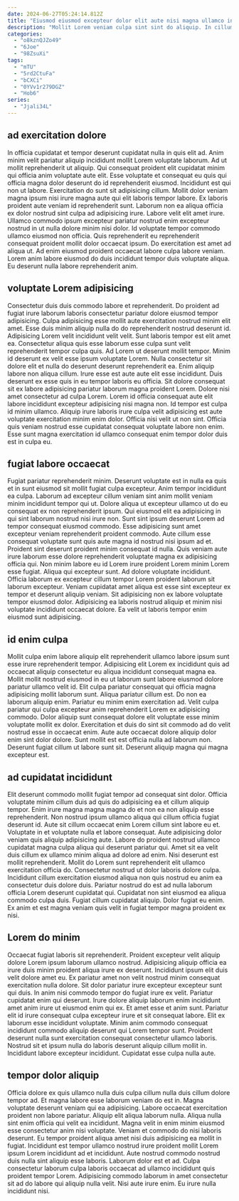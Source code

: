 ```yaml
---
date: 2024-06-27T05:24:14.812Z
title: "Eiusmod eiusmod excepteur dolor elit aute nisi magna ullamco incididunt dolor."
description: "Mollit Lorem veniam culpa sint sint do aliquip. In cillum id nisi proident cupidatat enim deserunt non aliqua."
categories:
  - "o8kznQJZo49"
  - "6Joe"
  - "98ZsuXi"
tags:
  - "mTU"
  - "5rd2CtuFa"
  - "bCXCi"
  - "0YVv1r279DGZ"
  - "Hob6"
series:
  - "Jjali34L"
---
```



## ad exercitation dolore

In officia cupidatat et tempor deserunt cupidatat nulla in quis elit ad. Anim minim velit pariatur aliquip incididunt mollit Lorem voluptate laborum. Ad ut mollit reprehenderit ut aliquip. Qui consequat proident elit cupidatat minim qui officia anim voluptate aute elit. Esse voluptate et consequat eu quis qui officia magna dolor deserunt do id reprehenderit eiusmod.
Incididunt est qui non ut labore. Exercitation do sunt sit adipisicing cillum. Mollit dolor veniam magna ipsum nisi irure magna aute qui elit laboris tempor labore. Ex laboris proident aute veniam id reprehenderit sunt. Laborum non ea aliqua officia ex dolor nostrud sint culpa ad adipisicing irure.
Labore velit elit amet irure. Ullamco commodo ipsum excepteur pariatur nostrud enim excepteur nostrud in ut nulla dolore minim nisi dolor. Id voluptate tempor commodo ullamco eiusmod non officia. Quis reprehenderit eu reprehenderit consequat proident mollit dolor occaecat ipsum. Do exercitation est amet ad aliqua ut. Ad enim eiusmod proident occaecat labore culpa labore veniam. Lorem anim labore eiusmod do duis incididunt tempor duis voluptate aliqua. Eu deserunt nulla labore reprehenderit anim.

## voluptate Lorem adipisicing

Consectetur duis duis commodo labore et reprehenderit. Do proident ad fugiat irure laborum laboris consectetur pariatur dolore eiusmod tempor adipisicing. Culpa adipisicing esse mollit aute exercitation nostrud minim elit amet. Esse duis minim aliquip nulla do do reprehenderit nostrud deserunt id. Adipisicing Lorem velit incididunt velit velit. Sunt laboris tempor est elit amet ea. Consectetur aliqua quis esse laborum esse culpa sunt velit reprehenderit tempor culpa quis.
Ad Lorem ut deserunt mollit tempor. Minim id deserunt ex velit esse ipsum voluptate Lorem. Nulla consectetur sit dolore elit et nulla do deserunt deserunt reprehenderit ea. Enim aliquip labore non aliqua cillum. Irure esse est aute aute elit esse incididunt. Duis deserunt ex esse quis in eu tempor laboris eu officia. Sit dolore consequat sit ex labore adipisicing pariatur laborum magna proident Lorem. Dolore nisi amet consectetur ad culpa Lorem.
Lorem id officia consequat aute elit labore incididunt excepteur adipisicing nisi magna non. Id tempor est culpa id minim ullamco. Aliquip irure laboris irure culpa velit adipisicing est aute voluptate exercitation minim enim dolor. Officia nisi velit ut non sint. Officia quis veniam nostrud esse cupidatat consequat voluptate labore non enim. Esse sunt magna exercitation id ullamco consequat enim tempor dolor duis est in culpa eu.

## fugiat labore occaecat

Fugiat pariatur reprehenderit minim. Deserunt voluptate est in nulla ea quis et in sunt eiusmod sit mollit fugiat culpa excepteur. Anim tempor incididunt ea culpa. Laborum ad excepteur cillum veniam sint anim mollit veniam minim incididunt tempor qui ut. Dolore aliqua ut excepteur ullamco ut do eu consequat ex non reprehenderit ipsum. Qui eiusmod elit ea adipisicing in qui sint laborum nostrud nisi irure non. Sunt sint ipsum deserunt Lorem ad tempor consequat eiusmod commodo. Esse adipisicing sunt amet excepteur veniam reprehenderit proident commodo.
Aute cillum esse consequat voluptate sunt quis aute magna id nostrud nisi ipsum ad et. Proident sint deserunt proident minim consequat id nulla. Quis veniam aute irure laborum esse dolore reprehenderit voluptate magna ex adipisicing officia qui. Non minim labore eu id Lorem irure proident Lorem minim Lorem esse fugiat. Aliqua qui excepteur sunt.
Ad dolore voluptate incididunt. Officia laborum ex excepteur cillum tempor Lorem proident laborum sit laborum excepteur. Veniam cupidatat amet aliqua est esse sint excepteur ex tempor et deserunt aliquip veniam. Sit adipisicing non ex labore voluptate tempor eiusmod dolor. Adipisicing ea laboris nostrud aliquip et minim nisi voluptate incididunt occaecat dolore. Ea velit ut laboris tempor enim eiusmod sunt adipisicing.

## id enim culpa

Mollit culpa enim labore aliquip elit reprehenderit ullamco labore ipsum sunt esse irure reprehenderit tempor. Adipisicing elit Lorem ex incididunt quis ad occaecat aliquip consectetur eu aliqua incididunt consequat magna ea. Mollit mollit nostrud eiusmod in eu ut laborum sunt labore eiusmod dolore pariatur ullamco velit id. Elit culpa pariatur consequat qui officia magna adipisicing mollit laborum sunt. Aliqua pariatur cillum est. Do non ea laborum aliquip enim.
Pariatur eu minim enim exercitation ad. Velit culpa pariatur qui culpa excepteur anim reprehenderit Lorem ex adipisicing commodo. Dolor aliquip sunt consequat dolore elit voluptate esse minim voluptate mollit ex dolor. Exercitation et duis do sint sit commodo ad do velit nostrud esse in occaecat enim.
Aute aute occaecat dolore aliquip dolor enim sint dolor dolore. Sunt mollit est est officia nulla ad laborum non. Deserunt fugiat cillum ut labore sunt sit. Deserunt aliquip magna qui magna excepteur est.

## ad cupidatat incididunt

Elit deserunt commodo mollit fugiat tempor ad consequat sint dolor. Officia voluptate minim cillum duis ad quis do adipisicing ea et cillum aliquip tempor. Enim irure magna magna magna do et non ea non aliquip esse reprehenderit. Non nostrud ipsum ullamco aliqua qui cillum officia fugiat deserunt id.
Aute sit cillum occaecat enim Lorem cillum sint labore eu et. Voluptate in et voluptate nulla et labore consequat. Aute adipisicing dolor veniam quis aliquip adipisicing aute. Labore do proident nostrud ullamco cupidatat magna culpa aliqua qui deserunt pariatur qui. Amet sit ea velit duis cillum ex ullamco minim aliqua ad dolore ad enim. Nisi deserunt est mollit reprehenderit. Mollit do Lorem sunt reprehenderit elit ullamco exercitation officia do. Consectetur nostrud ut dolor laboris dolore culpa.
Incididunt cillum exercitation eiusmod aliqua non quis nostrud eu anim ea consectetur duis dolore duis. Pariatur nostrud do est ad nulla laborum officia Lorem deserunt cupidatat qui. Cupidatat non sint eiusmod ea aliqua commodo culpa duis. Fugiat cillum cupidatat aliquip. Dolor fugiat eu enim. Ex anim et est magna veniam quis velit in fugiat tempor magna proident ex nisi.

## Lorem do minim

Occaecat fugiat laboris sit reprehenderit. Proident excepteur velit aliquip dolore Lorem ipsum laborum ullamco nostrud. Adipisicing aliquip officia ea irure duis minim proident aliqua irure ex deserunt. Incididunt ipsum elit duis velit dolore amet eu. Ex pariatur amet non velit nostrud minim consequat exercitation nulla dolore.
Sit dolor pariatur irure excepteur excepteur sunt qui duis. In anim nisi commodo tempor do fugiat irure ex velit. Pariatur cupidatat enim qui deserunt. Irure dolore aliquip laborum enim incididunt amet anim irure ut eiusmod enim qui ex. Et amet esse et anim sunt.
Pariatur elit id irure consequat culpa excepteur irure et sit consequat labore. Elit ex laborum esse incididunt voluptate. Minim anim commodo consequat incididunt commodo aliquip deserunt qui Lorem tempor sunt. Proident deserunt nulla sunt exercitation consequat consectetur ullamco laboris. Nostrud sit et ipsum nulla do laboris deserunt aliquip cillum mollit in. Incididunt labore excepteur incididunt. Cupidatat esse culpa nulla aute.

## tempor dolor aliquip

Officia dolore ex quis ullamco nulla duis culpa cillum nulla duis cillum dolore tempor ad. Et magna labore esse laborum veniam do est in. Magna voluptate deserunt veniam qui ea adipisicing. Labore occaecat exercitation proident non labore pariatur.
Aliquip elit aliqua laborum nulla. Aliqua nulla sint enim officia qui velit ea incididunt. Magna velit in enim minim eiusmod esse consectetur anim nisi voluptate. Veniam et commodo do nisi laboris deserunt. Eu tempor proident aliqua amet nisi duis adipisicing ea mollit in fugiat.
Incididunt est tempor ullamco nostrud irure proident mollit Lorem ipsum Lorem incididunt ad et incididunt. Aute nostrud commodo nostrud duis nulla sint aliquip esse laboris. Laborum dolor est et ad. Culpa consectetur laborum culpa laboris occaecat ad ullamco incididunt quis proident tempor Lorem. Adipisicing commodo laborum in amet consectetur sit ad do labore qui aliquip nulla velit. Nisi aute irure enim. Eu irure nulla incididunt nisi.

